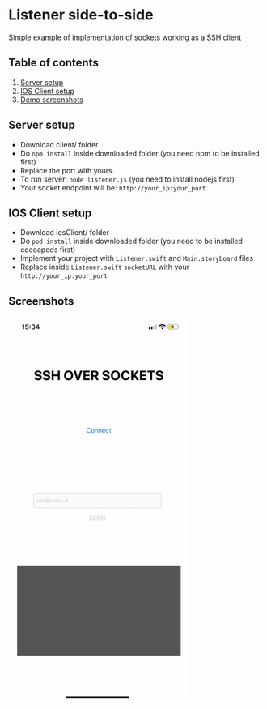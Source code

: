 # Listener side-to-side
Simple example of implementation of sockets working as a SSH client

## Table of contents
1. [Server setup](#server-setup)
2. [IOS Client setup](#ios-client-setup)
3. [Demo screenshots](#screenshots)
## Server setup
  - Download client/ folder
  - Do `npm install` inside downloaded folder (you need npm to be installed first)
  - Replace the port with yours.
  - To run server: `node listener.js` (you need to install nodejs first)
  - Your socket endpoint will be: `http://your_ip:your_port`
## IOS Client setup
  - Download iosClient/ folder
  - Do `pod install` inside downloaded folder (you need to be installed cocoapods first)
  - Implement your project with `Listener.swift` and `Main.storyboard` files
  - Replace inside `Listener.swift` `socketURL` with your `http://your_ip:your_port`

## Screenshots
![Demo](demo.gif)
